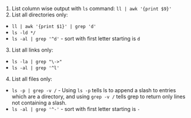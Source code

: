 1. List column wise output with `ls` command: `ll | awk '{print $9}'`
2. List all directories only:
  - `ll | awk '{print $1}' | grep 'd'`
  - `ls -ld */`
  - `ls -al | grep '^d'` - sort with first letter starting is `d`
3. List all links only:
  - `ls -la | grep "\->"`
  - `ls -al | grep '^l'`
4. List all files only:
  - `ls -p | grep -v /` - Using `ls -p` tells ls to append a slash to entries which are a directory, and using `grep -v /` tells grep to return only lines not containing a slash.
  - `ls -al | grep '^-'` - sort with first letter starting is `-`
